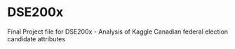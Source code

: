 # DSE200x
Final Project file for DSE200x - Analysis of Kaggle Canadian federal election candidate attributes

